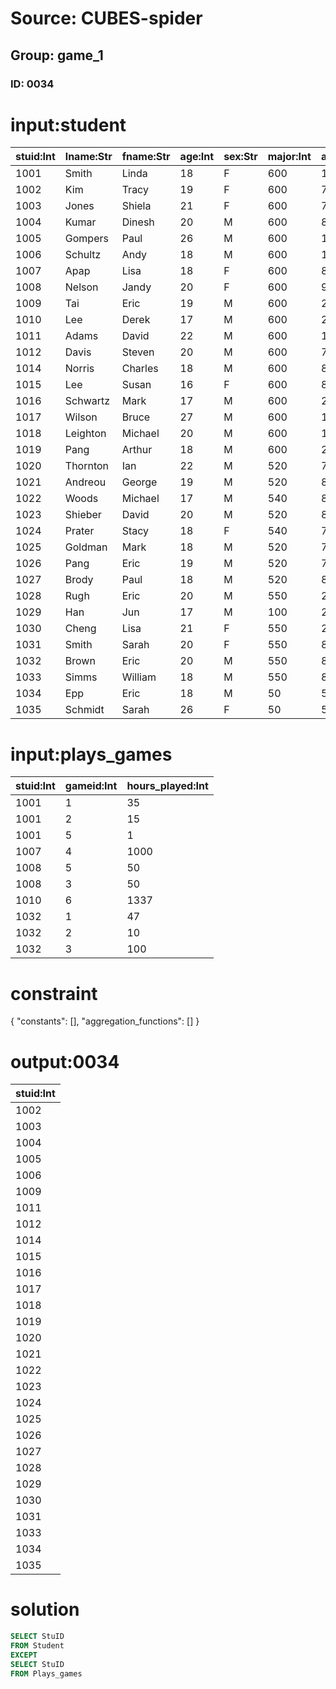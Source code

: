 # Source: CUBES-spider
## Group: game_1
### ID: 0034

# input:student

| stuid:Int | lname:Str | fname:Str | age:Int | sex:Str | major:Int | advisor:Int | city_code:Str |
|---|---|---|---|---|---|---|---|
| 1001 | Smith | Linda | 18 | F | 600 | 1121 | BAL |
| 1002 | Kim | Tracy | 19 | F | 600 | 7712 | HKG |
| 1003 | Jones | Shiela | 21 | F | 600 | 7792 | WAS |
| 1004 | Kumar | Dinesh | 20 | M | 600 | 8423 | CHI |
| 1005 | Gompers | Paul | 26 | M | 600 | 1121 | YYZ |
| 1006 | Schultz | Andy | 18 | M | 600 | 1148 | BAL |
| 1007 | Apap | Lisa | 18 | F | 600 | 8918 | PIT |
| 1008 | Nelson | Jandy | 20 | F | 600 | 9172 | BAL |
| 1009 | Tai | Eric | 19 | M | 600 | 2192 | YYZ |
| 1010 | Lee | Derek | 17 | M | 600 | 2192 | HOU |
| 1011 | Adams | David | 22 | M | 600 | 1148 | PHL |
| 1012 | Davis | Steven | 20 | M | 600 | 7723 | PIT |
| 1014 | Norris | Charles | 18 | M | 600 | 8741 | DAL |
| 1015 | Lee | Susan | 16 | F | 600 | 8721 | HKG |
| 1016 | Schwartz | Mark | 17 | M | 600 | 2192 | DET |
| 1017 | Wilson | Bruce | 27 | M | 600 | 1148 | LON |
| 1018 | Leighton | Michael | 20 | M | 600 | 1121 | PIT |
| 1019 | Pang | Arthur | 18 | M | 600 | 2192 | WAS |
| 1020 | Thornton | Ian | 22 | M | 520 | 7271 | NYC |
| 1021 | Andreou | George | 19 | M | 520 | 8722 | NYC |
| 1022 | Woods | Michael | 17 | M | 540 | 8722 | PHL |
| 1023 | Shieber | David | 20 | M | 520 | 8722 | NYC |
| 1024 | Prater | Stacy | 18 | F | 540 | 7271 | BAL |
| 1025 | Goldman | Mark | 18 | M | 520 | 7134 | PIT |
| 1026 | Pang | Eric | 19 | M | 520 | 7134 | HKG |
| 1027 | Brody | Paul | 18 | M | 520 | 8723 | LOS |
| 1028 | Rugh | Eric | 20 | M | 550 | 2311 | ROC |
| 1029 | Han | Jun | 17 | M | 100 | 2311 | PEK |
| 1030 | Cheng | Lisa | 21 | F | 550 | 2311 | SFO |
| 1031 | Smith | Sarah | 20 | F | 550 | 8772 | PHL |
| 1032 | Brown | Eric | 20 | M | 550 | 8772 | ATL |
| 1033 | Simms | William | 18 | M | 550 | 8772 | NAR |
| 1034 | Epp | Eric | 18 | M | 50 | 5718 | BOS |
| 1035 | Schmidt | Sarah | 26 | F | 50 | 5718 | WAS |

# input:plays_games

| stuid:Int | gameid:Int | hours_played:Int |
|---|---|---|
| 1001 | 1 | 35 |
| 1001 | 2 | 15 |
| 1001 | 5 | 1 |
| 1007 | 4 | 1000 |
| 1008 | 5 | 50 |
| 1008 | 3 | 50 |
| 1010 | 6 | 1337 |
| 1032 | 1 | 47 |
| 1032 | 2 | 10 |
| 1032 | 3 | 100 |

# constraint

{
  "constants": [],
  "aggregation_functions": []
}

# output:0034

| stuid:Int |
|---|
| 1002 |
| 1003 |
| 1004 |
| 1005 |
| 1006 |
| 1009 |
| 1011 |
| 1012 |
| 1014 |
| 1015 |
| 1016 |
| 1017 |
| 1018 |
| 1019 |
| 1020 |
| 1021 |
| 1022 |
| 1023 |
| 1024 |
| 1025 |
| 1026 |
| 1027 |
| 1028 |
| 1029 |
| 1030 |
| 1031 |
| 1033 |
| 1034 |
| 1035 |

# solution

```sql
SELECT StuID
FROM Student
EXCEPT
SELECT StuID
FROM Plays_games
```
